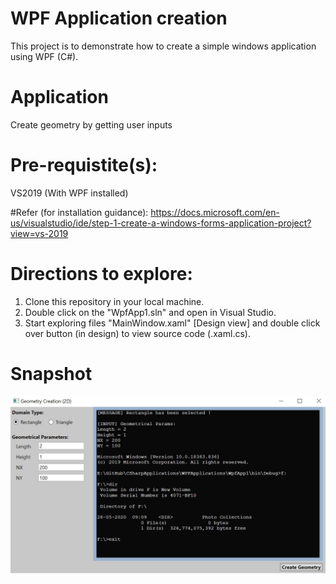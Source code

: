 # WPF Application creation
This project is to demonstrate how to create a simple windows application using WPF (C#).

# Application
Create geometry by getting user inputs

# Pre-requistite(s):
VS2019 (With WPF installed)

#Refer (for installation guidance): 
https://docs.microsoft.com/en-us/visualstudio/ide/step-1-create-a-windows-forms-application-project?view=vs-2019

# Directions to explore:
1. Clone this repository in your local machine.
2. Double click on the "WpfApp1.sln" and open in Visual Studio.
3. Start exploring files "MainWindow.xaml" [Design view] and double click over button (in design) to view source code (.xaml.cs).

# Snapshot
![LaunchingCmdCapture](Img/ApplicationDesign.JPG "EXE ScreenShot")
